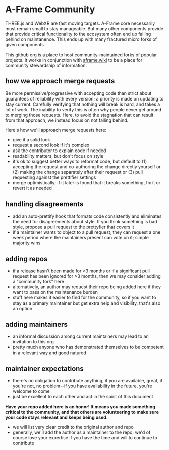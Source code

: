 # A-Frame Community

THREE.js and WebXR are fast moving targets. A-Frame core necessarily must remain small to stay manageable. But many other components provide that provide critical functionality to the ecosystem often end up falling behind on maintanence. This ends up with many fractured micro forks of given components.

This github org is a place to host community-maintained forks of popular projects. It works in conjunction with [aframe.wiki](http://aframe.wiki) to be a place for community stewardship of information.

## how we approach merge requests
Be more permissive/progressive with accepting code than strict about guarantees of reliability with every version; a priority is made on updating to stay current. Carefully verifying that nothing will break is hard, and takes a lot of work. The inability to verify this is often why people never get around to merging those requests. Here, to avoid the stagnation that can result from that approach, we instead focus on not falling behind.

Here's how we'll approach merge requests here:

- give it a solid look
- request a second look if it's complex
- ask the contributor to explain code if needed
- readability matters, but don't focus on style
- it's ok to suggest better ways to reformat code, but default to (1) accepting the request and co-authoring the change directly yourself or (2) making the change separately after their request or (3) pull requesting against the prettifier settings
- merge optimistically; if it later is found that it breaks something, fix it or revert it as needed

## handling disagreements
- add an auto-prettify hook that formats code consistently and eliminates the need for disagreements about style. If you think something is bad style, propose a pull request to the prettyfier that covers it
- if a maintainer wants to object to a pull request, they can request a one week period where the maintainers present can vote on it; simple majority wins

## adding repos
- if a release hasn't been made for >3 months or if a significant pull request has been ignored for >3 months, then we may consider adding a "community fork" here
- alternatively, an author may request their repo being added here if they want to pass on the maintenance burden
- stuff here makes it easier to find for the community, so if you want to stay as a primary maintainer but get extra help and visibility, that's also an option

## adding maintainers
- an informal discussion among current maintainers may lead to an invitation to this org
- pretty much anyone who has demonstrated themselves to be competent in a relevant way and good natured

## maintainer expectations
- there's no obligation to contribute anything; if you are available, great, if you're not, no problem--if you have availability in the future, you're welcome to come
- just be excellent to each other and act in the spirit of this document

**Have your repo added here is an honor! It means you made something critical to the community, and that others are volunteering to make sure your code stays relevant and keeps being used.**
- we will list very clear credit to the original author and repo
- generally, we'll add the author as a maintainer to the repo; we'd of course love your expertise if you have the time and will to continue to contribute
